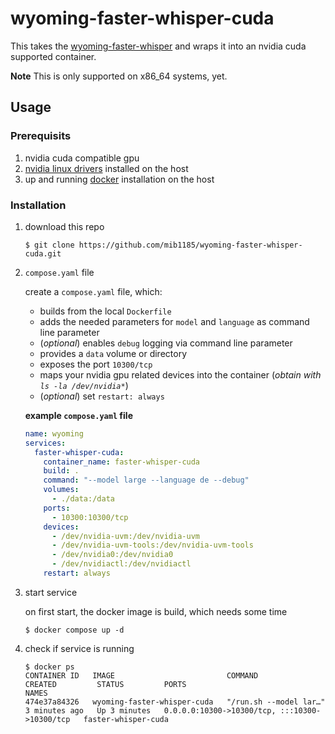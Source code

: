 # wyoming-faster-whisper-cuda

This takes the [wyoming-faster-whisper](https://github.com/rhasspy/wyoming-faster-whisper) and wraps it into an nvidia cuda supported container.

**Note** This is only supported on x86_64 systems, yet.

## Usage

### Prerequisits

1. nvidia cuda compatible gpu
2. [nvidia linux drivers](https://www.nvidia.com/en-us/drivers/unix) installed on the host
3. up and running [docker](https://docs.docker.com/engine/install) installation on the host

### Installation

1. download this repo

    ```shell
    $ git clone https://github.com/mib1185/wyoming-faster-whisper-cuda.git
    ```

2. `compose.yaml` file

    create a `compose.yaml` file, which:

    - builds from the local `Dockerfile`
    - adds the needed parameters for `model` and `language` as command line parameter
    - (_optional_) enables `debug` logging via command line parameter
    - provides a `data` volume or directory
    - exposes the port `10300/tcp`
    - maps your nvidia gpu related devices into the container (_obtain with `ls -la /dev/nvidia*`_)
    - (_optional_) set `restart: always`

    **example `compose.yaml` file**

    ```yaml
    name: wyoming
    services:
      faster-whisper-cuda:
        container_name: faster-whisper-cuda
        build: .
        command: "--model large --language de --debug"
        volumes:
          - ./data:/data
        ports:
          - 10300:10300/tcp
        devices:
          - /dev/nvidia-uvm:/dev/nvidia-uvm
          - /dev/nvidia-uvm-tools:/dev/nvidia-uvm-tools
          - /dev/nvidia0:/dev/nvidia0
          - /dev/nvidiactl:/dev/nvidiactl
        restart: always
    ```

3. start service

    on first start, the docker image is build, which needs some time

    ```shell
    $ docker compose up -d
    ```

4. check if service is running

    ```shell
    $ docker ps
    CONTAINER ID   IMAGE                         COMMAND                  CREATED         STATUS         PORTS                                           NAMES
    474e37a84326   wyoming-faster-whisper-cuda   "/run.sh --model lar…"   3 minutes ago   Up 3 minutes   0.0.0.0:10300->10300/tcp, :::10300->10300/tcp   faster-whisper-cuda
    ```
